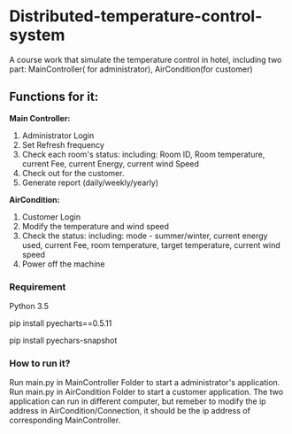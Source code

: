 # Distributed-temperature-control-system
A course work that simulate the temperature control in hotel, including two part: MainController( for administrator), AirCondition(for customer)

## Functions for it:
**Main Controller:**
1. Administrator Login
2. Set Refresh frequency
3. Check each room's status:
   including: Room ID, Room temperature, current Fee, current Energy, current wind Speed
4. Check out for the customer.
5. Generate report (daily/weekly/yearly)

**AirCondition:**
1. Customer Login
2. Modify the temperature and wind speed
3. Check the status:
   including: mode - summer/winter,  current energy used, current Fee, room temperature, target temperature, current wind speed
4. Power off the machine

### Requirement
Python 3.5

pip install pyecharts==0.5.11

pip install pyechars-snapshot


### How to run it?
Run main.py in MainController Folder to start a administrator's application.
Run main.py in AirCondition Folder to start a customer application.
The two application can run in different computer, but remeber to modify the ip address in AirCondition/Connection, it should be the ip address of corresponding MainController.
